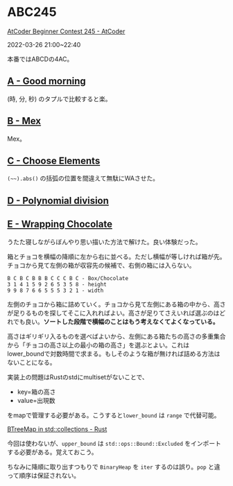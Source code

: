 # ABC245
[AtCoder Beginner Contest 245 \- AtCoder](https://atcoder.jp/contests/abc245)

2022-03-26 21:00~22:40

本番ではABCDの4AC。

## [A \- Good morning](https://atcoder.jp/contests/abc245/tasks/abc245_a)

(時, 分, 秒) のタプルで比較すると楽。

## [B \- Mex](https://atcoder.jp/contests/abc245/tasks/abc245_b)

Mex。


## [C \- Choose Elements](https://atcoder.jp/contests/abc245/tasks/abc245_c)


`(~~).abs()` の括弧の位置を間違えて無駄にWAさせた。

## [D \- Polynomial division](https://atcoder.jp/contests/abc245/tasks/abc245_d)


## [E \- Wrapping Chocolate](https://atcoder.jp/contests/abc245/tasks/abc245_e)

うたた寝しながらぼんやり思い描いた方法で解けた。良い体験だった。

箱とチョコを横幅の降順に左から右に並べる。ただし横幅が等しければ箱が先。チョコから見て左側の箱が収容先の候補で、右側の箱には入らない。

```
B C B C B B B C C C B C - Box/Chocolate
3 1 4 1 5 9 2 6 5 3 5 8 - height
9 9 8 7 6 6 5 5 5 3 2 1 - width
```

左側のチョコから箱に詰めていく。チョコから見て左側にある箱の中から、高さが足りるものを探してそこに入れればよい。高さが足りてさえいれば選ぶのはどれでも良い。**ソートした段階で横幅のことはもう考えなくてよくなっている。**

高さはギリギリ入るものを選べばよいから、左側にある箱たちの高さの多重集合から「チョコの高さ以上の最小の箱の高さ」を選ぶとよい。これはlower_boundで対数時間で求まる。もしそのような箱が無ければ詰める方法はないことになる。

実装上の問題はRustのstdにmultisetがないことで、
- key=箱の高さ
- value=出現数

をmapで管理する必要がある。こうすると`lower_bound` は `range` で代替可能。

[BTreeMap in std::collections \- Rust](https://doc.rust-lang.org/std/collections/struct.BTreeMap.html#method.range)

今回は使わないが、`upper_bound` は `std::ops::Bound::Excluded` をインポートする必要がある。覚えておこう。

ちなみに降順に取り出すつもりで `BinaryHeap` を `iter` するのは誤り。`pop` と違って順序は保証されない。
